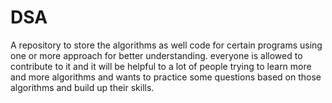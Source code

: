 # DSA
 A repository to store the algorithms as well code for certain programs using one or more approach for better understanding.
 everyone is allowed to contribute to it and it will be helpful to a lot of people trying to learn more and more algorithms and wants to practice 
 some questions based on those algorithms and build up their skills.
